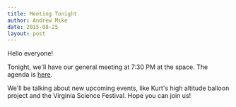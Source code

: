 ```yaml
---
title: Meeting Tonight
author: Andrew Mike
date: 2015-08-25
layout: post
---
```


Hello everyone! 

Tonight, we'll have our general meeting at 7:30 PM at the space. The agenda is [here](http://wiki.hacksburg.org/meetings:meeting_agenda_and_minutes_for_2015-08-25).

We'll be talking about new upcoming events, like Kurt's high altitude balloon project and the Virginia Science Festival. Hope you can join us!